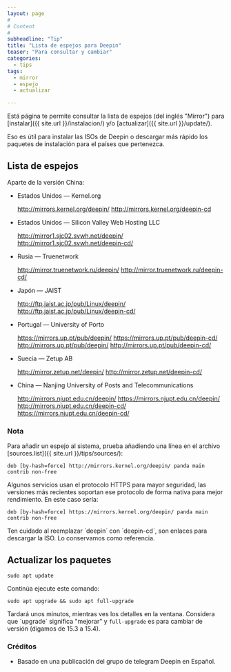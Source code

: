```yaml
---
layout: page
#
# Content
#
subheadline: "Tip"
title: "Lista de espejos para Deepin"
teaser: "Para consultar y cambiar"
categories:
  - tips
tags:
  - mirror
  - espejo
  - actualizar

---
```


Está página te permite consultar la lista de espejos (del inglés "Mirror") para [instalar]({{ site.url }}/instalacion/) y/o [actualizar]({{ site.url }}/update/).

Eso es útil para instalar las ISOs de Deepin o descargar más rápido los paquetes de instalación para el países que pertenezca.

## Lista de espejos

Aparte de la versión China:

* Estados Unidos — Kernel.org

    http://mirrors.kernel.org/deepin/
    http://mirrors.kernel.org/deepin-cd

* Estados Unidos — Silicon Valley Web Hosting LLC

    http://mirror1.sjc02.svwh.net/deepin/
    http://mirror1.sjc02.svwh.net/deepin-cd/

* Rusia — Truenetwork

    http://mirror.truenetwork.ru/deepin/
    http://mirror.truenetwork.ru/deepin-cd/

* Japón — JAIST

    http://ftp.jaist.ac.jp/pub/Linux/deepin/
    http://ftp.jaist.ac.jp/pub/Linux/deepin-cd/

* Portugal — University of Porto

    https://mirrors.up.pt/pub/deepin/
    https://mirrors.up.pt/pub/deepin-cd/
    http://mirrors.up.pt/pub/deepin/
    http://mirrors.up.pt/pub/deepin-cd/

* Suecia — Zetup AB

    http://mirror.zetup.net/deepin/
    http://mirror.zetup.net/deepin-cd/

* China — Nanjing University of Posts and Telecommunications

    http://mirrors.njupt.edu.cn/deepin/
    https://mirrors.njupt.edu.cn/deepin/
    http://mirrors.njupt.edu.cn/deepin-cd/
    https://mirrors.njupt.edu.cn/deepin-cd/

### Nota

Para añadir un espejo al sistema, prueba añadiendo una línea en el archivo [sources.list]({{ site.url }}/tips/sources/):

`deb [by-hash=force] http://mirrors.kernel.org/deepin/ panda main contrib non-free`

Algunos servicios usan el protocolo HTTPS para mayor seguridad, las versiones más recientes soportan ese protocolo de forma nativa para mejor rendimiento. En este caso sería:

`deb [by-hash=force] https://mirrors.kernel.org/deepin/ panda main contrib non-free`

Ten cuidado al reemplazar ´deepin´ con ´deepin-cd´, son enlaces para descargar la ISO. Lo conservamos como referencia.

## Actualizar los paquetes
~~~
sudo apt update
~~~

Continúa ejecute este comando:

~~~
sudo apt upgrade && sudo apt full-upgrade
~~~

Tardará unos minutos, mientras ves los detalles en la ventana. Considera que ´upgrade´ significa "mejorar" y `full-upgrade` es para cambiar de versión (digamos de 15.3 a 15.4).

### Créditos

* Basado en una publicación del grupo de telegram Deepin en Español.
